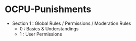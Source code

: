 # OCPU-Punishments
- Section 1 : Global Rules / Permissions / Moderation Rules 
  - 0 : Basics & Understandings
  - 1 : User Permissions
